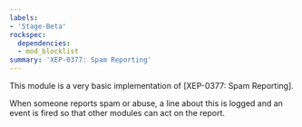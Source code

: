 ```yaml
---
labels:
- 'Stage-Beta'
rockspec:
  dependencies:
  - mod_blocklist
summary: 'XEP-0377: Spam Reporting'
---
```


This module is a very basic implementation of [XEP-0377: Spam Reporting].

When someone reports spam or abuse, a line about this is logged and an
event is fired so that other modules can act on the report.
